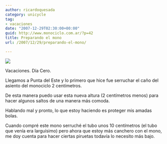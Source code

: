 ```yaml
---
author: ricardoquesada
category: unicycle
tag:
- vacaciones
date: "2007-12-29T02:30:00+00:00"
guid: http://www.monociclo.com.ar/?p=42
title: Preparando el mono
url: /2007/12/29/preparando-el-mono/

---
```


[![](/wp-content/uploads/2007/12/d20ea-img_0562.jpg)](/wp-content/uploads/2007/12/d20ea-img_0562.jpg)

Vacaciones. Día Cero.

Llegamos a Punta del Este y lo primero que hice fue serruchar el caño del
asiento del monociclo 2 centímetros.

De esta manera puedo usar esta nueva altura (2 centímetros menos) para hacer
algunos saltos de una manera más comoda.

Hablando mal y pronto, lo que estoy haciendo es proteger mis amadas bolas.

Cuando compré este mono serruché el tubo unos 10 centímetros (el tubo que venía
era larguísimo) pero ahora que estoy más canchero con el mono, me doy cuenta
para hacer ciertas piruetas todavía lo necesito más bajo.
